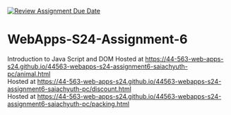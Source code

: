 [![Review Assignment Due Date](https://classroom.github.com/assets/deadline-readme-button-24ddc0f5d75046c5622901739e7c5dd533143b0c8e959d652212380cedb1ea36.svg)](https://classroom.github.com/a/1Z6dGCon)
# WebApps-S24-Assignment-6
Introduction to Java Script and DOM
Hosted at https://44-563-web-apps-s24.github.io/44563-webapps-s24-assignment6-saiachyuth-pc/animal.html <br>
Hosted at https://44-563-web-apps-s24.github.io/44563-webapps-s24-assignment6-saiachyuth-pc/discount.html <br>
Hosted at https://44-563-web-apps-s24.github.io/44563-webapps-s24-assignment6-saiachyuth-pc/packing.html
